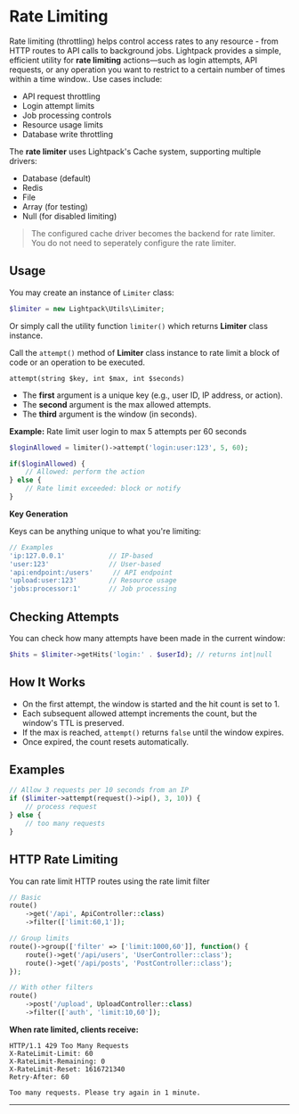 # Rate Limiting

Rate limiting (throttling) helps control access rates to any resource - from HTTP routes to API calls to background jobs. Lightpack provides a simple, efficient utility for **rate limiting** actions—such as login attempts, API requests, or any operation you want to restrict to a certain number of times within a time window.. Use cases include:

- API request throttling
- Login attempt limits
- Job processing controls
- Resource usage limits
- Database write throttling

The **rate limiter** uses Lightpack's Cache system, supporting multiple drivers:
- Database (default)
- Redis
- File
- Array (for testing)
- Null (for disabled limiting)

> The configured cache driver becomes the backend for rate limiter. You do not need to seperately configure the rate limiter.

## Usage

You may create an instance of `Limiter` class:

```php
$limiter = new Lightpack\Utils\Limiter;
```

Or simply call the utility function `limiter()` which returns **Limiter** class instance.

Call the `attempt()` method of **Limiter** class instance to rate limit a block of code or an operation to be executed.

`attempt(string $key, int $max, int $seconds)`

- The **first** argument is a unique key (e.g., user ID, IP address, or action).
- The **second** argument is the max allowed attempts.
- The **third** argument is the window (in seconds).

**Example:** Rate limit user login to max 5 attempts per 60 seconds

```php
$loginAllowed = limiter()->attempt('login:user:123', 5, 60);
```

```php
if($loginAllowed) {
    // Allowed: perform the action
} else {
    // Rate limit exceeded: block or notify
}
```

**Key Generation**

Keys can be anything unique to what you're limiting:

```php
// Examples
'ip:127.0.0.1'           // IP-based
'user:123'               // User-based
'api:endpoint:/users'     // API endpoint
'upload:user:123'        // Resource usage
'jobs:processor:1'       // Job processing
```

## Checking Attempts

You can check how many attempts have been made in the current window:

```php
$hits = $limiter->getHits('login:' . $userId); // returns int|null
```

## How It Works

- On the first attempt, the window is started and the hit count is set to 1.
- Each subsequent allowed attempt increments the count, but the window's TTL is preserved.
- If the max is reached, `attempt()` returns `false` until the window expires.
- Once expired, the count resets automatically.

## Examples

```php
// Allow 3 requests per 10 seconds from an IP
if ($limiter->attempt(request()->ip(), 3, 10)) {
    // process request
} else {
    // too many requests
}

```

## HTTP Rate Limiting

You can rate limit HTTP routes using the rate limit filter

```php
// Basic
route()
    ->get('/api', ApiController::class)
    ->filter(['limit:60,1']);

// Group limits
route()->group(['filter' => ['limit:1000,60']], function() {
    route()->get('/api/users', 'UserController::class');
    route()->get('/api/posts', 'PostController::class');
});

// With other filters
route()
    ->post('/upload', UploadController::class)
    ->filter(['auth', 'limit:10,60']);
```

**When rate limited, clients receive:**

```http
HTTP/1.1 429 Too Many Requests
X-RateLimit-Limit: 60
X-RateLimit-Remaining: 0
X-RateLimit-Reset: 1616721340
Retry-After: 60

Too many requests. Please try again in 1 minute.
```

---